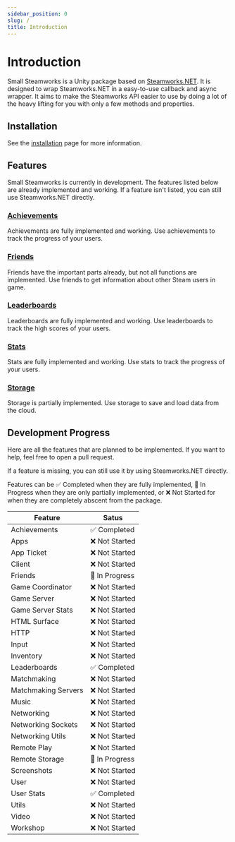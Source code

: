 ```yaml
---
sidebar_position: 0
slug: /
title: Introduction
---
```


# Introduction

Small Steamworks is a Unity package based on [Steamworks.NET](https://github.com/rlabrecque/Steamworks.NET). It is designed to wrap Steamworks.NET in a easy-to-use callback and async wrapper. It aims to make the Steamworks API easier to use by doing a lot of the heavy lifting for you with only a few methods and properties.

## Installation

See the [installation](installation) page for more information.

## Features

Small Steamworks is currently in development. The features listed below are already implemented and working. If a feature isn't listed, you can still use Steamworks.NET directly.

### [Achievements](achievements)
Achievements are fully implemented and working. Use achievements to track the progress of your users.

### [Friends](friends)
Friends have the important parts already, but not all functions are implemented. Use friends to get information about other Steam users in game.

### [Leaderboards](leaderboards)
Leaderboards are fully implemented and working. Use leaderboards to track the high scores of your users.

### [Stats](stats)
Stats are fully implemented and working. Use stats to track the progress of your users.

### [Storage](storage)
Storage is partially implemented. Use storage to save and load data from the cloud.

## Development Progress

Here are all the features that are planned to be implemented. If you want to help, feel free to open a pull request.

If a feature is missing, you can still use it by using Steamworks.NET directly.

Features can be ✅ Completed when they are fully implemented, 🚧 In Progress when they are only partially implemented, or ❌ Not Started for when they are completely abscent from the package.

| Feature             | Satus         |
| ------------------- | ------------- |
| Achievements        | ✅ Completed   |
| Apps                | ❌ Not Started |
| App Ticket          | ❌ Not Started |
| Client              | ❌ Not Started |
| Friends             | 🚧 In Progress |
| Game Coordinator    | ❌ Not Started |
| Game Server         | ❌ Not Started |
| Game Server Stats   | ❌ Not Started |
| HTML Surface        | ❌ Not Started |
| HTTP                | ❌ Not Started |
| Input               | ❌ Not Started |
| Inventory           | ❌ Not Started |
| Leaderboards        | ✅ Completed   |
| Matchmaking         | ❌ Not Started |
| Matchmaking Servers | ❌ Not Started |
| Music               | ❌ Not Started |
| Networking          | ❌ Not Started |
| Networking Sockets  | ❌ Not Started |
| Networking Utils    | ❌ Not Started |
| Remote Play         | ❌ Not Started |
| Remote Storage      | 🚧 In Progress |
| Screenshots         | ❌ Not Started |
| User                | ❌ Not Started |
| User Stats          | ✅ Completed   |
| Utils               | ❌ Not Started |
| Video               | ❌ Not Started |
| Workshop            | ❌ Not Started |